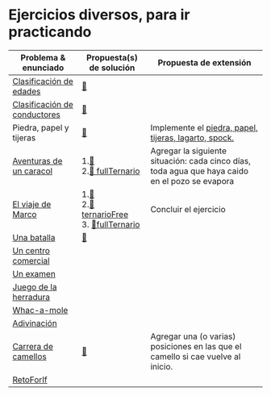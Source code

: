 # Ejercicios diversos, para ir practicando

|Problema & enunciado|Propuesta(s) de solución|Propuesta de extensión|
|-|-|-|
|[Clasificación de edades](/entregas/masiasManuel/src/ClasificacionEdad.md)|[📝](https://github.com/mmasias/24-25-PRG1/blob/main/entregas/masiasManuel/src/ClasificacionEdad.java)||
|[Clasificación de conductores](/entregas/masiasManuel/src/ClasificacionConductor.md)|[📝](https://github.com/mmasias/24-25-PRG1/blob/main/entregas/masiasManuel/src/ClasificacionConductor.java)||
|Piedra, papel y tijeras|[📝](https://github.com/mmasias/24-25-PRG1/blob/main/entregas/masiasManuel/src/PiedraPapelTijeras.java)|Implemente el [piedra, papel, tijeras, lagarto, spock.](https://github.com/mmasias/23-24-prg2-PPT/blob/%F0%9F%AA%A8%F0%9F%93%84%E2%9C%82%EF%B8%8F%F0%9F%A6%8E%F0%9F%96%96%F0%9F%8F%BB/README.md)|
|[Aventuras de un caracol](https://github.com/puntoReflex/.github/blob/main/retos&proyectos/unCaracol.md)|1.[📝](https://github.com/mmasias/24-25-PRG1/blob/984635609fa553e0a4ca507d6c537aab4eab24ec/entregas/masiasManuel/src/Caracol.java)<br>2.[📝 fullTernario](https://github.com/mmasias/24-25-PRG1/blob/f5be4f309f1a2d4b1a9feff3433470737fa52b90/entregas/masiasManuel/src/Caracol.java)|Agregar la siguiente situación: cada cinco días, toda agua que haya caido en el pozo se evapora
|[El viaje de Marco](https://github.com/puntoReflex/.github/blob/main/retos&proyectos/viajeMarco/README.md)|1.[📝](/entregas/masiasManuel/src/ViajeMarco.java)<br>2.[📝 ternarioFree](https://github.com/puntoReflex/.github/blob/c782ee4398381e6795f39ac2391c3f2720d6ee73/retos%26proyectos/viajeMarco/src/vPRG1/Marco.java)<br>3. [📝fullTernario](/entregas/masiasManuel/src/ViajeMarcoTernario.java)|Concluir el ejercicio
|[Una batalla](https://github.com/puntoReflex/pyBatalla/blob/main/enunciado.md)|[📝](/entregas/masiasManuel/src/Batalla.java)
|[Un centro comercial](https://github.com/puntoReflex/pyCCCF/blob/main/enunciado.md)
|[Un examen](https://github.com/puntoReflex/.github/blob/main/retos%26proyectos/unExamen.md)
|[Juego de la herradura](https://github.com/puntoReflex/.github/blob/main/retos%26proyectos/juegoHerradura.md)
|[Whac-a-mole](https://github.com/puntoReflex/.github/blob/main/retos%26proyectos/whacAMole.md)
|[Adivinación](https://github.com/puntoReflex/.github/blob/main/retos%26proyectos/adivinacion.md)
|[Carrera de camellos](https://github.com/puntoReflex/.github/blob/main/retos%26proyectos/carreraCamellos.md)|[📝](/entregas/masiasManuel/src/CarreraCamellos.java)|Agregar una (o varias) posiciones en las que el camello si cae vuelve al inicio.
|[RetoForIf](https://github.com/puntoReflex/.github/blob/main/retos%26proyectos/forIf.md)
